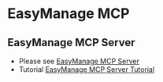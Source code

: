 # EasyManage MCP

## EasyManage MCP Server

* Please see [EasyManage MCP Server](https://easymanage.com/res/docs/ai-development/easymanage-mcp-server)
* Tutorial [EasyManage MCP Server Tutorial](https://easymanage.com/res/docs/tutorials/ai-dev/chapter-2-easymanage-mcp-server)
